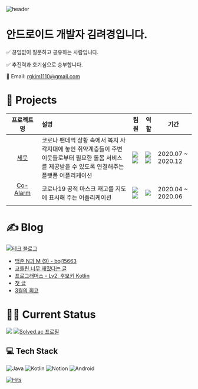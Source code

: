 ![header](https://capsule-render.vercel.app/api?type=waving&color=gradient&height=150&section=header&text=Hello,%20I'm%20Sia!&fontSize=80&fontAlign=65)

# 안드로이드 개발자 김려경입니다.
✅ 끊임없이 질문하고 공유하는 사람입니다.

✅ 추진력과 호기심으로 승부합니다.

💌  Email: rgkim1110@gmail.com



# 🎢 Projects 
| 프로젝트명  | 설명   | 팀원     | 역할      | 기간              |
| :-----------------: | :------------------------------------------------------------ | ------------------------------------------------------------ | ------------------------------------------------------------ | ----------------- |
| [세웃](https://github.com/teamTIPS/Saeut-android)       | 코로나 팬데믹 상황 속에서 복지 사각지대에 놓인 취약계층들이 주변 이웃들로부터 필요한 돌봄 서비스를 제공받을 수 있도록 연결해주는 플랫폼 어플리케이션 | <img src ="https://img.shields.io/badge/3-Android-%233DDC84?style=for-the-badge&logo=android" ><br /><img src ="https://img.shields.io/badge/2-Backend-%6DB33F?style=for-the-badge&logo=Spring" > | <img src ="https://img.shields.io/badge/-Team Leader-red?style=flat-square" ><br /><img src ="https://img.shields.io/badge/-Android-%233DDC84?style=for-the-badge" > | 2020.07 ~ 2020.12 |
| [Co-Alarm](https://github.com/Co-Alarm/Co-Alarm-Java)  &nbsp;&nbsp;&nbsp;&nbsp;&nbsp;&nbsp;&nbsp;&nbsp;&nbsp;&nbsp;&nbsp;&nbsp;&nbsp;| 코로나19 공적 마스크 재고를 지도에 표시해 주는 어플리케이션  | <img src ="https://img.shields.io/badge/4-Android-%233DDC84?style=for-the-badge&logo=android" ><br /><img src ="https://img.shields.io/badge/1-iOS-F05138?style=for-the-badge&logo=Swift" > | <img src ="https://img.shields.io/badge/-Android-%233DDC84?style=for-the-badge" > | 2020.04 ~ 2020.06 |

# ✍ Blog
[![테크 블로그](https://img.shields.io/badge/TechBlog-black?style=for-the-badge&logo=Tistory&logoColor=white)](https://dev-sia.tistory.com/)

<!-- BLOG-POST-LIST:START -->
- [백준 N과 M &lpar;9&rpar; - boj15663](https://dev-sia.tistory.com/37)
- [코틀린 너무 재밌다는 글](https://dev-sia.tistory.com/36)
- [프로그래머스 - Lv2. 후보키 Kotlin](https://dev-sia.tistory.com/35)
- [첫 글](https://dev-sia.tistory.com/34)
- [3월의 회고](https://dev-sia.tistory.com/33)
<!-- BLOG-POST-LIST:END -->

# 🤸‍♂️ Current Status

![](https://github-readme-streak-stats.herokuapp.com/?user=Amazansia&theme=gruvbox&hide_border=false) [![Solved.ac
프로필](http://mazassumnida.wtf/api/v2/generate_badge?boj=rgkim1110)](https://solved.ac/rgkim1110) 


## 💻 Tech Stack

![Java](https://img.shields.io/badge/java-%23ED8B00.svg?style=for-the-badge&logo=java&logoColor=white) ![Kotlin](https://img.shields.io/badge/kotlin-%230095D5.svg?style=for-the-badge&logo=kotlin&logoColor=white) ![Notion](https://img.shields.io/badge/Notion-%23000000.svg?style=for-the-badge&logo=notion&logoColor=white) ![Android](https://img.shields.io/badge/Android-%233DDC84?style=for-the-badge&logo=Android&logoColor=white)


[![Hits](https://hits.seeyoufarm.com/api/count/incr/badge.svg?url=https%3A%2F%2Fgithub.com%2FAmazansia&count_bg=%2379C83D&title_bg=%23555555&icon=&icon_color=%23E7E7E7&title=visited&edge_flat=false)](https://hits.seeyoufarm.com) <br />
